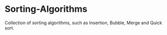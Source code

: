# Sorting-Algorithms
Collection of sorting algorithms, such as Insertion, Bubble, Merge and Quick sort.

